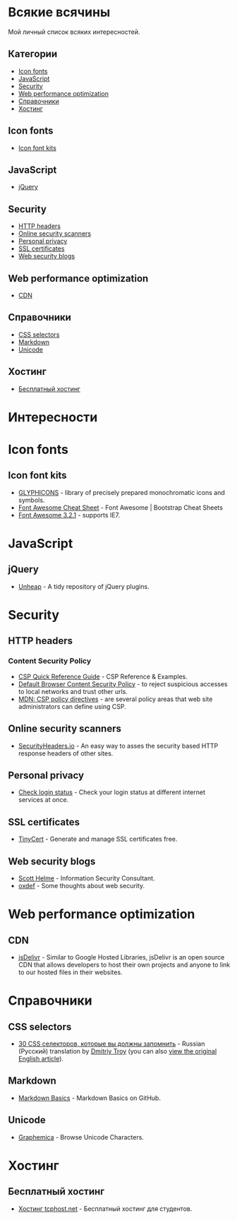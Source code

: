 # Всякие всячины

Мой личный список всяких интересностей.

## Категории
- [Icon fonts](#icon-fonts)
- [JavaScript](#javascript)
- [Security](#security)
- [Web performance optimization](#web-performance-optimization)
- [Справочники](#Справочники)
- [Хостинг](#Хостинг)


## Icon fonts

* [Icon font kits](#icon-font-kits)

## JavaScript

* [jQuery](#jquery)

## Security

* [HTTP headers](#http-headers)
* [Online security scanners](#online-security-scanners)
* [Personal privacy](#personal-privacy)
* [SSL certificates](#ssl-certificates)
* [Web security blogs](#web-security-blogs)

## Web performance optimization

* [CDN](#cdn)

## Справочники

* [CSS selectors](#css-selectors)
* [Markdown](#markdown)
* [Unicode](#unicode)

## Хостинг

* [Бесплатный хостинг](#Бесплатный-хостинг)



# Интересности



# Icon fonts

## Icon font kits

* [GLYPHICONS](https://glyphicons.com/) - library of precisely prepared monochromatic icons and symbols.
* [Font Awesome Cheat Sheet](http://fontawesome.bootstrapcheatsheets.com/) - Font Awesome | Bootstrap Cheat Sheets
* [Font Awesome 3.2.1](http://fontawesome.io/3.2.1/icons/) - supports IE7.




# JavaScript

## jQuery

* [Unheap](http://www.unheap.com/) - A tidy repository of jQuery plugins.


# Security

## HTTP headers

### Content Security Policy

* [CSP Quick Reference Guide](http://content-security-policy.com/) - CSP Reference & Examples.
* [Default Browser Content Security Policy](https://redbooth.com/engineering/security/default-content-security-policy) - to reject suspicious accesses to local networks and trust other urls.
* [MDN: CSP policy directives](https://developer.mozilla.org/en-US/docs/Web/Security/CSP/CSP_policy_directives) - are several policy areas that web site administrators can define using CSP.


## Online security scanners

* [SecurityHeaders.io](https://securityheaders.io/) - An easy way to asses the security based HTTP response headers of other sites.

## Personal privacy

* [Check login status](http://status.phplernen.org/) - Check your login status at different internet services at once.

## SSL certificates

* [TinyCert](https://www.tinycert.org/) - Generate and manage SSL certificates free.

## Web security blogs

* [Scott Helme](https://scotthelme.co.uk/) - Information Security Consultant.
* [oxdef](https://www.oxdef.info/) - Some thoughts about web security.



# Web performance optimization

## CDN

* [jsDelivr](https://github.com/jsdelivr/jsdelivr) - Similar to Google Hosted Libraries, jsDelivr is an open source CDN that allows developers to host their own projects and anyone to link to our hosted files in their websites.



# Справочники

## CSS selectors

* [30 CSS селекторов, которые вы должны запомнить](http://code.tutsplus.com/ru/tutorials/the-30-css-selectors-you-must-memorize--net-16048) - Russian (Pусский) translation by [Dmitriy Troy](http://tutsplus.com/authors/dmitriy-troy) (you can also [view the original English article](http://code.tutsplus.com/tutorials/the-30-css-selectors-you-must-memorize--net-16048)).

## Markdown

* [Markdown Basics](https://help.github.com/articles/markdown-basics/) - Markdown Basics on GitHub.

## Unicode

* [Graphemica](http://graphemica.com/) - Browse Unicode Characters.



# Хостинг

## Бесплатный хостинг

* [Хостинг tcphost.net](https://sohabr.net/habr/post/250037/) - Бесплатный хостинг для студентов.
